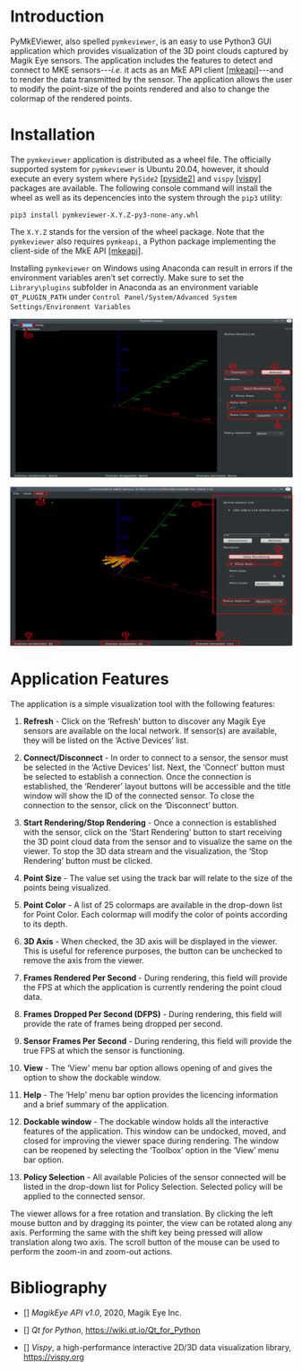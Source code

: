 Introduction
============

PyMkEViewer, also spelled `pymkeviewer`, is an easy to use Python3 GUI
application which provides visualization of the 3D point clouds captured
by Magik Eye sensors. The application includes the features to detect
and connect to MKE sensors---*i.e.* it acts as an MkE API client
[\[mkeapi\]](#mkeapi)---and to render the data transmitted by the
sensor. The application allows the user to modify the point-size of the
points rendered and also to change the colormap of the rendered points.

Installation
============

The `pymkeviewer` application is distributed as a wheel file. The
officially supported system for `pymkeviewer` is Ubuntu 20.04, however,
it should execute an every system where `PySide2`
[\[pyside2\]](#pyside2) and `vispy` [\[vispy\]](#vispy) packages are
available. The following console command will install the wheel as well
as its depencencies into the system through the `pip3` utility:

    pip3 install pymkeviewer-X.Y.Z-py3-none-any.whl

The `X.Y.Z` stands for the version of the wheel package. Note that the
`pymkeviewer` also requires `pymkeapi`, a Python package implementing
the client-side of the MkE API [\[mkeapi\]](#mkeapi).

Installing `pymkeviewer` on Windows using Anaconda can result in errors
if the environment variables aren’t set correctly. Make sure to set the
`Library\plugins` subfolder in Anaconda as an environment variable
`QT_PLUGIN_PATH` under
`Control Panel/System/Advanced System Settings/Environment Variables`

![pymkeviewer feature diagram I](figs/pymkeviewer_01.png)

![pymkeviewer feature diagram II](figs/pymkeviewer_02.png)

Application Features
====================

The application is a simple visualization tool with the following
features:

1.  **Refresh** - Click on the ‘Refresh' button to discover any Magik
    Eye sensors are available on the local network. If sensor(s) are
    available, they will be listed on the ‘Active Devices’ list.

2.  **Connect/Disconnect** - In order to connect to a sensor, the sensor
    must be selected in the ‘Active Devices’ list. Next, the ‘Connect’
    button must be selected to establish a connection. Once the
    connection is established, the ‘Renderer’ layout buttons will be
    accessible and the title window will show the ID of the connected
    sensor. To close the connection to the sensor, click on the
    ‘Disconnect’ button.

3.  **Start Rendering/Stop Rendering** - Once a connection is
    established with the sensor, click on the ‘Start Rendering’ button
    to start receiving the 3D point cloud data from the sensor and to
    visualize the same on the viewer. To stop the 3D data stream and the
    visualization, the ‘Stop Rendering’ button must be clicked.

4.  **Point Size** - The value set using the track bar will relate to
    the size of the points being visualized.

5.  **Point Color** - A list of 25 colormaps are available in the
    drop-down list for Point Color. Each colormap will modify the color
    of points according to its depth.

6.  **3D Axis** - When checked, the 3D axis will be displayed in the
    viewer. This is useful for reference purposes, the button can be
    unchecked to remove the axis from the viewer.

7.  **Frames Rendered Per Second** - During rendering, this field will
    provide the FPS at which the application is currently rendering the
    point cloud data.

8.  **Frames Dropped Per Second (DFPS)** - During rendering, this field
    will provide the rate of frames being dropped per second.

9.  **Sensor Frames Per Second** - During rendering, this field will
    provide the true FPS at which the sensor is functioning.

10. **View** - The ‘View' menu bar option allows opening of and gives
    the option to show the dockable window.

11. **Help** - The ‘Help' menu bar option provides the licencing
    information and a brief summary of the application.

12. **Dockable window** - The dockable window holds all the interactive
    features of the application. This window can be undocked, moved, and
    closed for improving the viewer space during rendering. The window
    can be reopened by selecting the ‘Toolbox’ option in the ‘View’ menu
    bar option.

13. **Policy Selection** - All available Policies of the sensor
    connected will be listed in the drop-down list for Policy Selection.
    Selected policy will be applied to the connected sensor.

The viewer allows for a free rotation and translation. By clicking the
left mouse button and by dragging its pointer, the view can be rotated
along any axis. Performing the same with the shift key being pressed
will allow translation along two axis. The scroll button of the mouse
can be used to perform the zoom-in and zoom-out actions.

Bibliography
============

-   \[\] *MagikEye API v1.0*, 2020, Magik Eye Inc.

-   \[\] *Qt for Python*, <https://wiki.qt.io/Qt_for_Python>

-   \[\] *Vispy*, a high-performance interactive 2D/3D data
    visualization library, <https://vispy.org>
